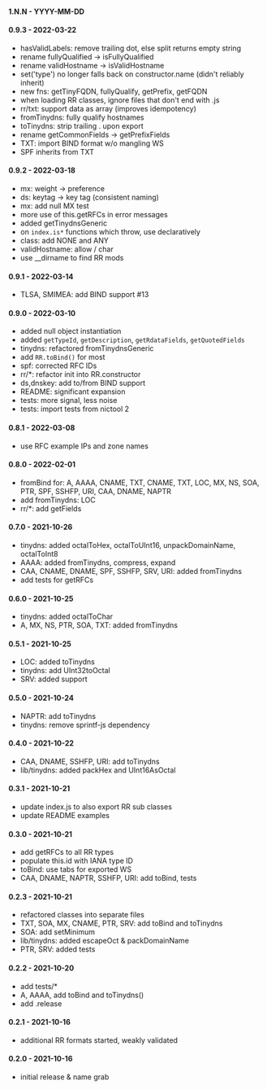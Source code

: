 
#### 1.N.N - YYYY-MM-DD


#### 0.9.3 - 2022-03-22

- hasValidLabels: remove trailing dot, else split returns empty string
- rename fullyQualified -> isFullyQualified
- rename validHostname -> isValidHostname
- set('type') no longer falls back on constructor.name (didn't reliably inherit)
- new fns: getTinyFQDN, fullyQualify, getPrefix, getFQDN
- when loading RR classes, ignore files that don't end with .js
- rr/txt: support data as array (improves idempotency)
- fromTinydns: fully qualify hostnames
- toTinydns: strip trailing . upon export
- rename getCommonFields -> getPrefixFields
- TXT: import BIND format w/o mangling WS
- SPF inherits from TXT


#### 0.9.2 - 2022-03-18

- mx: weight -> preference
- ds: keytag -> key tag (consistent naming)
- mx: add null MX test
- more use of this.getRFCs in error messages
- added getTinydnsGeneric
- on `index.is*` functions which throw, use declaratively
- class: add NONE and ANY
- validHostname: allow / char
- use \_\_dirname to find RR mods


#### 0.9.1 - 2022-03-14

- TLSA, SMIMEA: add BIND support #13


#### 0.9.0 - 2022-03-10

- added null object instantiation
- added `getTypeId`, `getDescription`, `getRdataFields`, `getQuotedFields`
- tinydns: refactored fromTinydnsGeneric
- add `RR.toBind()` for most
- spf: corrected RFC IDs
- rr/\*: refactor init into RR.constructor
- ds,dnskey: add to/from BIND support
- README: significant expansion
- tests: more signal, less noise
- tests: import tests from nictool 2


#### 0.8.1 - 2022-03-08

- use RFC example IPs and zone names


#### 0.8.0 - 2022-02-01

- fromBind for: A, AAAA, CNAME, TXT, CNAME, TXT, LOC, MX, NS, SOA, PTR, SPF, SSHFP, URI, CAA, DNAME, NAPTR
- add fromTinydns: LOC
- rr/\*: add getFields


#### 0.7.0 - 2021-10-26

- tinydns: added octalToHex, octalToUInt16, unpackDomainName, octalToInt8
- AAAA: added fromTinydns, compress, expand
- CAA, CNAME, DNAME, SPF, SSHFP, SRV, URI: added fromTinydns
- add tests for getRFCs


#### 0.6.0 - 2021-10-25

- tinydns: added octalToChar
- A, MX, NS, PTR, SOA, TXT: added fromTinydns


#### 0.5.1 - 2021-10-25

- LOC: added toTinydns
- tinydns: add UInt32toOctal
- SRV: added support


#### 0.5.0 - 2021-10-24

- NAPTR: add toTinydns
- tinydns: remove sprintf-js dependency


#### 0.4.0 - 2021-10-22

- CAA, DNAME, SSHFP, URI: add toTinydns
- lib/tinydns: added packHex and UInt16AsOctal


#### 0.3.1 - 2021-10-21

- update index.js to also export RR sub classes
- update README examples


#### 0.3.0 - 2021-10-21

- add getRFCs to all RR types
- populate this.id with IANA type ID
- toBind: use tabs for exported WS
- CAA, DNAME, NAPTR, SSHFP, URI: add toBind, tests


#### 0.2.3 - 2021-10-21

- refactored classes into separate files
- TXT, SOA, MX, CNAME, PTR, SRV: add toBind and toTinydns
- SOA: add setMinimum
- lib/tinydns: added escapeOct & packDomainName
- PTR, SRV: added tests


#### 0.2.2 - 2021-10-20

- add tests/*
- A, AAAA, add toBind and toTinydns()
- add .release


#### 0.2.1 - 2021-10-16

- additional RR formats started, weakly validated


#### 0.2.0 - 2021-10-16

- initial release & name grab
